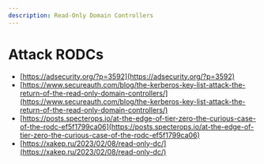 ```yaml
---
description: Read-Only Domain Controllers
---
```


# Attack RODCs

- [https://adsecurity.org/?p=3592](https://adsecurity.org/?p=3592)
- [https://www.secureauth.com/blog/the-kerberos-key-list-attack-the-return-of-the-read-only-domain-controllers/](https://www.secureauth.com/blog/the-kerberos-key-list-attack-the-return-of-the-read-only-domain-controllers/)
- [https://posts.specterops.io/at-the-edge-of-tier-zero-the-curious-case-of-the-rodc-ef5f1799ca06](https://posts.specterops.io/at-the-edge-of-tier-zero-the-curious-case-of-the-rodc-ef5f1799ca06)
- [https://xakep.ru/2023/02/08/read-only-dc/](https://xakep.ru/2023/02/08/read-only-dc/)
